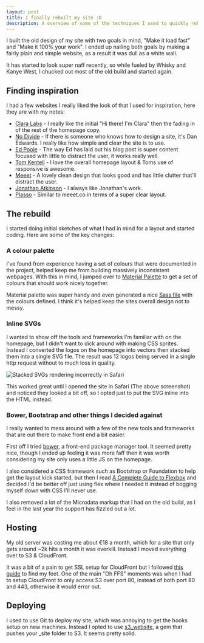 ```yaml
---
layout: post
title: I finally rebuilt my site :D
description: A overview of some of the techniques I used to quickly rebuild my site
---
```


I built the old design of my site with two goals in mind, "Make it load fast" and "Make it 100% your work". I ended up nailing both goals by making a fairly plain and simple website, as a result it was dull as a white wall.

It has started to look super naff recently, so while fueled by Whisky and Kanye West, I chucked out most of the old build and started again.

## Finding inspiration

I had a few websites I really liked the look of that I used for inspiration, here they are with my notes:

* [Clara Labs](https://claralabs.com) - I really like the initial "Hi there! I'm Clara" then the fading in of the rest of the homepage copy. 
* [No Divide](http://nodivide.us/) - If there is someone who knows how to design a site, it's Dan Edwards. I really like how simple and clear the site is to use. 
* [Ed Poole](http://edpoole.me/articles/pubhack2/) - The way Ed has laid out his blog post is super content focused with little to distract the user, it works really well. 
* [Tom Kentell](http://tomkentell.me/) - I love the overall homepage layout & Toms use of responsive is awesome.
* [Meeet](http://meeet.co/) - A lovely clean design that looks good and has little clutter that'll distract the user.
* [Jonathan Atkinson](http://themeforest.net/user/jonathan01/portfolio) - I always like Jonathan's work.
* [Plasso](https://plasso.co/) - Similar to meeet.co in terms of a super clear layout.

## The rebuild

I started doing initial sketches of what I had in mind for a layout and started coding. Here are some of the key changes: 

### A colour palette

I've found from experience having a set of colours that were documented in the project, helped keep me from building massively inconsistent webpages. With this in mind, I jumped over to [Material Palette](http://www.materialpalette.com/) to get a set of colours that should work nicely together. 

Material palette was super handy and even generated a nice [Sass file](https://github.com/MikeRogers0/MikeRogersIO/blob/2015-epic/css/layout/_palette.scss) with the colours defined. I think it's helped keep the sites overall design not to messy.

### Inline SVGs

I wanted to show off the tools and frameworks I'm familiar with on the homepage, but I didn't want to dick around with making CSS sprites. Instead I converted the logos on the homepage into vectors then stacked them into a single SVG file. The result was 12 logos being served in a single http request without to much loss in quality. 

![Stacked SVGs rendering incorrectly in Safari](/uploads/2015/01/08/stacked_svgs_in_safari.jpg)

This worked great until I opened the site in Safari (The above screenshot) and noticed they looked a bit off, so I opted just to put the SVG inline into the HTML instead.

### Bower, Bootstrap and other things I decided against

I really wanted to mess around with a few of the new tools and frameworks that are out there to make front end a bit easier.

First off I tried [bower](http://bower.io/), a front-end package manager tool. It seemed pretty nice, though I ended up feeling it was more faff then it was worth considering my site only uses a little JS on the homepage. 

I also considered a CSS framework such as Bootstrap or Foundation to help get the layout kick started, but then I read [A Complete Guide to Flexbox](http://css-tricks.com/snippets/css/a-guide-to-flexbox/) and decided I'd be better off just using flex where I needed it instead of bogging myself down with CSS I'll never use.

I also removed a lot of the Microdata markup that I had on the old build, as I feel in the last year the support has fizzled out a lot.

## Hosting

My old server was costing me about €18 a month, which for a site that only gets around ~2k hits a month it was overkill. Instead I moved everything over to S3 & CloudFront. 

It was a bit of a pain to get SSL setup for CloudFront but I followed [this guide](https://bryce.fisher-fleig.org/blog/setting-up-ssl-on-aws-cloudfront-and-s3/) to find my feet. One of the main "Oh FFS" moments was when I had to setup CloudFront to only access S3 over port 80, instead of both port 80 and 443, otherwise it would error out.

## Deploying

I used to use Git to deploy my site, which was annoying to get the hooks setup on new machines. Instead I opted to use [s3_website](https://github.com/laurilehmijoki/s3_website), a gem that pushes your _site folder to S3. It seems pretty solid.
